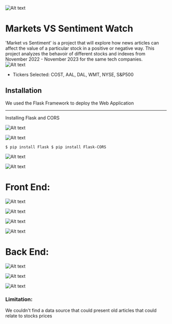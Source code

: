![Alt text](image.png)

# Markets VS Sentiment Watch


'Market vs Sentiment' is a project that will explore how news articles can affect the value of a particular stock in a positive or negative way. This project analyzes the behavoir of different stocks and indexes from November 2022 - November 2023
for the same tech companies.  
![Alt text](image-1.png)

- Tickers Selected: COST, AAL, DAL, WMT, NYSE, S&P500 




## Installation
We used the Flask Framework to deploy the Web Application
***
Installing Flask and CORS

![Alt text](image-7.png)

![Alt text](image-5.png)

``
$ pip install Flask
$ pip install Flask-CORS
``

![Alt text](image-8.png)

![Alt text](image-9.png)

# Front End:

![Alt text](image-10.png)

![Alt text](image-11.png)

![Alt text](image-14.png)

![Alt text](image-16.png)

# Back End:

![Alt text](image-12.png)

![Alt text](image-13.png)

![Alt text](image-15.png)



### Limitation: 
We couldn't find a data source that could present old articles that could relate to stocks prices

